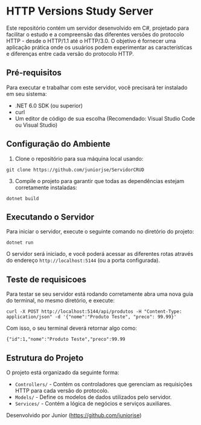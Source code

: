 # HTTP Versions Study Server

Este repositório contém um servidor desenvolvido em C#, projetado para facilitar o estudo e a compreensão das diferentes versões do protocolo HTTP - desde o HTTP/1.1 até o HTTP/3.0. O objetivo é fornecer uma aplicação prática onde os usuários podem experimentar as características e diferenças entre cada versão do protocolo HTTP.

## Pré-requisitos

Para executar e trabalhar com este servidor, você precisará ter instalado em seu sistema:

- .NET 6.0 SDK (ou superior)
- curl
- Um editor de código de sua escolha (Recomendado: Visual Studio Code ou Visual Studio)

## Configuração do Ambiente

1. Clone o repositório para sua máquina local usando:

  `git clone https://github.com/juniorjse/ServidorCRUD`

3. Compile o projeto para garantir que todas as dependências estejam corretamente instaladas:

  `dotnet build`


## Executando o Servidor

Para iniciar o servidor, execute o seguinte comando no diretório do projeto:

  `dotnet run`


O servidor será iniciado, e você poderá acessar as diferentes rotas através do endereço `http://localhost:5144` (ou a porta configurada).

## Teste de requisicoes

Para testar se seu servidor está rodando corretamente abra uma nova guia do terminal, no mesmo diretório, e execute:

  `curl -X POST http://localhost:5144/api/produtos -H "Content-Type: application/json" -d '{"nome":"Produto Teste", "preco": 99.99}'`


Com isso, o seu terminal deverá retornar algo como:

  `{"id":1,"nome":"Produto Teste","preco":99.99`


## Estrutura do Projeto

O projeto está organizado da seguinte forma:

- `Controllers/` - Contém os controladores que gerenciam as requisições HTTP para cada versão do protocolo.
- `Models/` - Define os modelos de dados utilizados pelo servidor.
- `Services/` - Contém a lógica de negócios e serviços auxiliares.

Desenvolvido por Junior (https://github.com/juniorjse)
